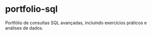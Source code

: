 # portfolio-sql
Portfólio de consultas SQL avançadas, incluindo exercícios práticos e análises de dados.
